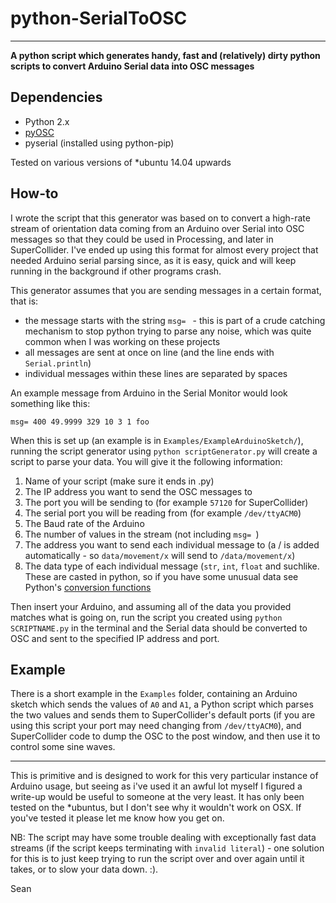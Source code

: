 # python-SerialToOSC
----------------------
**A python script which generates handy, fast and (relatively) dirty python scripts to convert Arduino Serial data into OSC messages**

## Dependencies

* Python 2.x
* [pyOSC](https://pypi.python.org/pypi/pyOSC)
* pyserial (installed using python-pip)

Tested on various versions of *ubuntu 14.04 upwards

## How-to

I wrote the script that this generator was based on to convert a high-rate stream of orientation data coming from an Arduino over Serial into OSC messages so that they could be used in Processing, and later in SuperCollider. I've ended up using this format for almost every project that needed Arduino serial parsing since, as it is easy, quick and will keep running in the background if other programs crash.

This generator assumes that you are sending messages in a certain format, that is:
* the message starts with the string ```msg= ``` - this is part of a crude catching mechanism to stop python trying to parse any noise, which was quite common when I was working on these projects
* all messages are sent at once on line (and the line ends with ```Serial.println```)
* individual messages within these lines are separated by spaces

An example message from Arduino in the Serial Monitor would look something like this:

```msg= 400 49.9999 329 10 3 1 foo```

When this is set up (an example is in ```Examples/ExampleArduinoSketch/```), running the script generator using ```python scriptGenerator.py``` will create a script to parse your data. You will give it the following information:

1. Name of your script (make sure it ends in .py)
2. The IP address you want to send the OSC messages to
3. The port you will be sending to (for example ```57120``` for SuperCollider)
4. The serial port you will be reading from (for example ```/dev/ttyACM0```)
5. The Baud rate of the Arduino
6. The number of values in the stream (not including ```msg= ```)
7. The address you want to send each individual message to (a / is added automatically - so ```data/movement/x``` will send to ```/data/movement/x```)
8. The data type of each individual message (```str```, ```int```, ```float``` and suchlike. These are casted in python, so if you have some unusual data see Python's [conversion functions](https://docs.python.org/2/library/functions.html) 

Then insert your Arduino, and assuming all of the data you provided matches what is going on, run the script you created using ```python SCRIPTNAME.py``` in the terminal and the Serial data should be converted to OSC and sent to the specified IP address and port.

## Example

There is a short example in the ```Examples``` folder, containing an Arduino sketch which sends the values of ```A0``` and ```A1```, a Python script which parses the two values and sends them to SuperCollider's default ports (if you are using this script your port may need changing from ```/dev/ttyACM0```), and SuperCollider code to dump the OSC to the post window, and then use it to control some sine waves.

------------------------

This is primitive and is designed to work for this very particular instance of Arduino usage, but seeing as i've used it an awful lot myself I figured a write-up would be useful to someone at the very least. It has only been tested on the *ubuntus, but I don't see why it wouldn't work on OSX. If you've tested it please let me know how you get on.

NB: The script may have some trouble dealing with exceptionally fast data streams (if the script keeps terminating with ```invalid literal```) - one solution for this is to just keep trying to run the script over and over again until it takes, or to slow your data down. :).

Sean

